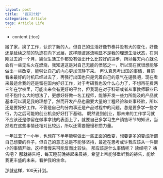 ```yaml
---
layout: post
title:  "百天计划"
categories: Article
tags: Article Life
---
```


* content
{:toc}

搬了家，换了工作，认识了新的人，但自己的生活好像节奏并没有大的变化，好像还是延续之前的轨迹在向下发展，这样随波逐流明显不是我的理想生活状态，在刚刚过去的一个月，貌似生活工作都没有做出什么比较好的进步，所以每天内心就总会有一些无名火在燃烧，我知道这是对自己无能的愤怒之一，所以现在就很想能够做出一些改变，能够让自己的内心更加沉静下来。
再认真思考出国的事情，目前看来最好的时机已经过去了，再强行出国也只是凭着自己的意气在逞强吧，现在看来最适合我的还是留在国内好好工作，对于考研我也没什么心力了，不想再花费两三年在学校里，可能出来会有更好的平台，但我现在对于科研或者从事教师职业已经不抱什么大的想法了，更想好好做一名工程师，能够开发一些力所能及的产品就基本可以满足我的理想了，然而开发产品也需要大量的工程经验和处事经验，所以还是要好好工作，不管是自己的分内事还是产品过程中的问题，总是要多学一些才行，为之后可能的创业机会好好打下基础。
既然说到创业，那未来的工作学习就不应该还是停留在做事拿钱的表面上了，就要自己多学习生产销售环节的知识，当然现在这些事情还相对比较远，所以还需要慢慢积攒力量。

一年过去了一小半，也想在下半年能够做出一些正面的改变，想要更多的变成所谓自己想要的样子，但自己的意志总是不能够坚持，最近在思考或许我应该从一件很小的事情开始，这样慢慢来可能反而比较快。
那应该是什么事情呢？
读经吧？
祷告吧？
那就祷告吧，每天睡前晚祷起来晨祷，希望上帝能够垂听我的祷告，能给我更丰盛的未来，看护我的生命。

那就这样，100天计划。





















